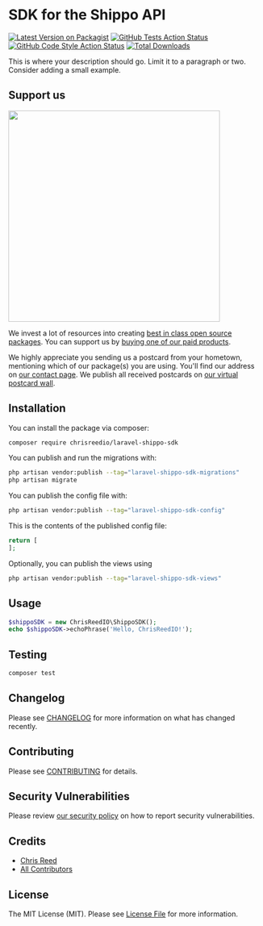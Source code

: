 # SDK for the Shippo API

[![Latest Version on Packagist](https://img.shields.io/packagist/v/chrisreedio/laravel-shippo-sdk.svg?style=flat-square)](https://packagist.org/packages/chrisreedio/laravel-shippo-sdk)
[![GitHub Tests Action Status](https://img.shields.io/github/actions/workflow/status/chrisreedio/laravel-shippo-sdk/run-tests.yml?branch=main&label=tests&style=flat-square)](https://github.com/chrisreedio/laravel-shippo-sdk/actions?query=workflow%3Arun-tests+branch%3Amain)
[![GitHub Code Style Action Status](https://img.shields.io/github/actions/workflow/status/chrisreedio/laravel-shippo-sdk/fix-php-code-style-issues.yml?branch=main&label=code%20style&style=flat-square)](https://github.com/chrisreedio/laravel-shippo-sdk/actions?query=workflow%3A"Fix+PHP+code+style+issues"+branch%3Amain)
[![Total Downloads](https://img.shields.io/packagist/dt/chrisreedio/laravel-shippo-sdk.svg?style=flat-square)](https://packagist.org/packages/chrisreedio/laravel-shippo-sdk)

This is where your description should go. Limit it to a paragraph or two. Consider adding a small example.

## Support us

[<img src="https://github-ads.s3.eu-central-1.amazonaws.com/laravel-shippo-sdk.jpg?t=1" width="419px" />](https://spatie.be/github-ad-click/laravel-shippo-sdk)

We invest a lot of resources into creating [best in class open source packages](https://spatie.be/open-source). You can support us by [buying one of our paid products](https://spatie.be/open-source/support-us).

We highly appreciate you sending us a postcard from your hometown, mentioning which of our package(s) you are using. You'll find our address on [our contact page](https://spatie.be/about-us). We publish all received postcards on [our virtual postcard wall](https://spatie.be/open-source/postcards).

## Installation

You can install the package via composer:

```bash
composer require chrisreedio/laravel-shippo-sdk
```

You can publish and run the migrations with:

```bash
php artisan vendor:publish --tag="laravel-shippo-sdk-migrations"
php artisan migrate
```

You can publish the config file with:

```bash
php artisan vendor:publish --tag="laravel-shippo-sdk-config"
```

This is the contents of the published config file:

```php
return [
];
```

Optionally, you can publish the views using

```bash
php artisan vendor:publish --tag="laravel-shippo-sdk-views"
```

## Usage

```php
$shippoSDK = new ChrisReedIO\ShippoSDK();
echo $shippoSDK->echoPhrase('Hello, ChrisReedIO!');
```

## Testing

```bash
composer test
```

## Changelog

Please see [CHANGELOG](CHANGELOG.md) for more information on what has changed recently.

## Contributing

Please see [CONTRIBUTING](CONTRIBUTING.md) for details.

## Security Vulnerabilities

Please review [our security policy](../../security/policy) on how to report security vulnerabilities.

## Credits

- [Chris Reed](https://github.com/chrisreedio)
- [All Contributors](../../contributors)

## License

The MIT License (MIT). Please see [License File](LICENSE.md) for more information.
